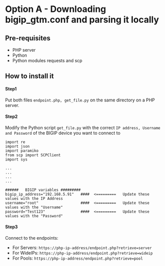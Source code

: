 
# Option A - Downloading bigip_gtm.conf and parsing it locally

## Pre-requisites

* PHP server
* Python
* Python modules requests and scp

## How to install it

#### Step1
Put both files ` endpoint.php, get_file.py `  on the same directory on a PHP server. 

#### Step2
Modify the Python script `get_file.py` with the correct  `IP address, Username and Password` of the BIGIP device you want to connect to

```shell
import re
import json
import paramiko
from scp import SCPClient
import sys

... 
...
...
...

######   BIGIP variables #########
bigip_ip_address="192.168.5.91"   ####  <=========   Update these values with the IP Address 
username="root"                   ####  <=========   Update these values with the "Username" 
password="Test123"                ####  <=========   Update these values with the "Password" 
```

#### Step3
Connect to the endpoints:
* For Servers: `https://php-ip-address/endpoint.php?retrieve=server`
* For WideIPs: `https://php-ip-address/endpoint.php?retrieve=wideip`
* For Pools: `https://php-ip-address/endpoint.php?retrieve=pool`


